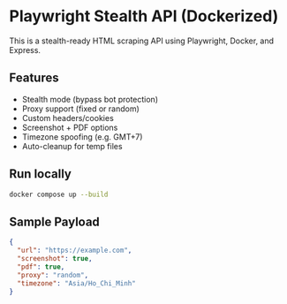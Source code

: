 # Playwright Stealth API (Dockerized)

This is a stealth-ready HTML scraping API using Playwright, Docker, and Express.

## Features

- Stealth mode (bypass bot protection)
- Proxy support (fixed or random)
- Custom headers/cookies
- Screenshot + PDF options
- Timezone spoofing (e.g. GMT+7)
- Auto-cleanup for temp files

## Run locally

```bash
docker compose up --build
```

## Sample Payload

```json
{
  "url": "https://example.com",
  "screenshot": true,
  "pdf": true,
  "proxy": "random",
  "timezone": "Asia/Ho_Chi_Minh"
}
```
